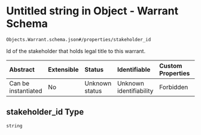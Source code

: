 # Untitled string in Object - Warrant Schema

```txt
Objects.Warrant.schema.json#/properties/stakeholder_id
```

Id of the stakeholder that holds legal title to this warrant.

| Abstract            | Extensible | Status         | Identifiable            | Custom Properties | Additional Properties | Access Restrictions | Defined In                                                                        |
| :------------------ | :--------- | :------------- | :---------------------- | :---------------- | :-------------------- | :------------------ | :-------------------------------------------------------------------------------- |
| Can be instantiated | No         | Unknown status | Unknown identifiability | Forbidden         | Allowed               | none                | [Warrant.schema.json*](../out/objects/Warrant.schema.json "open original schema") |

## stakeholder_id Type

`string`

